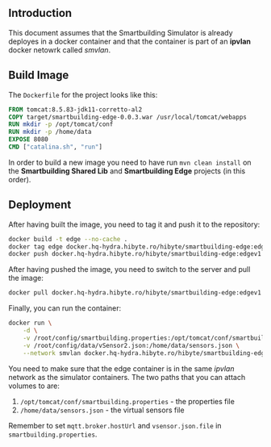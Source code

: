 ## Introduction
This document assumes that the Smartbuilding Simulator is already deployes in a docker container and that the container is part of an **ipvlan** docker netowrk called *smvlan*.

## Build Image
The `Dockerfile` for the project looks like this:

```dockerfile
FROM tomcat:8.5.83-jdk11-corretto-al2  
COPY target/smartbuilding-edge-0.0.3.war /usr/local/tomcat/webapps  
RUN mkdir -p /opt/tomcat/conf  
RUN mkdir -p /home/data  
EXPOSE 8080  
CMD ["catalina.sh", "run"]
```

In order to build a new image you need to have run `mvn clean install` on the **Smartbuilding Shared Lib** and **Smartbuilding Edge** projects (in this order).

## Deployment
After having built the image, you need to tag it and push it to the repository:

```sh
docker build -t edge --no-cache .
docker tag edge docker.hq-hydra.hibyte.ro/hibyte/smartbuilding-edge:edgev1
docker push docker.hq-hydra.hibyte.ro/hibyte/smartbuilding-edge:edgev1
```

After having pushed the image, you need to switch to the server and pull the image:

```sh
docker pull docker.hq-hydra.hibyte.ro/hibyte/smartbuilding-edge:edgev1
```

Finally, you can run the container:

```sh
docker run \
	-d \
	-v /root/config/smartbuilding.properties:/opt/tomcat/conf/smartbuilding.properties \
	-v /root/config/data/vSensor2.json:/home/data/sensors.json \
	--network smvlan docker.hq-hydra.hibyte.ro/hibyte/smartbuilding-edge:edgev1
```

You need to make sure that the edge container is in the same *ipvlan* network as the simulator containers. The two paths that you can attach volumes to are:
1. `/opt/tomcat/conf/smartbuilding.properties` - the properties file
2. `/home/data/sensors.json` - the virtual sensors file

Remember to set `mqtt.broker.hostUrl` and `vsensor.json.file` in `smartbuilding.properties`.